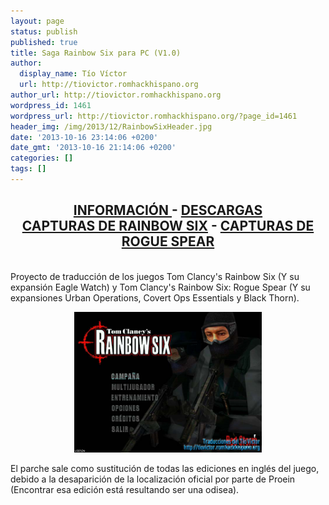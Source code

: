 ```yaml
---
layout: page
status: publish
published: true
title: Saga Rainbow Six para PC (V1.0)
author:
  display_name: Tío Víctor
  url: http://tiovictor.romhackhispano.org
author_url: http://tiovictor.romhackhispano.org
wordpress_id: 1461
wordpress_url: http://tiovictor.romhackhispano.org/?page_id=1461
header_img: /img/2013/12/RainbowSixHeader.jpg
date: '2013-10-16 23:14:06 +0200'
date_gmt: '2013-10-16 21:14:06 +0200'
categories: []
tags: []
---
```

<h2 style="text-align: center;"><strong><a href="http://tiovictor.romhackhispano.org/saga-rainbow-six-para-pc/informacion/">INFORMACIÓN </a>- <a href="http://tiovictor.romhackhispano.org/saga-rainbow-six-para-pc/descargar/">DESCARGAS</a><br />
<a href="http://tiovictor.romhackhispano.org/saga-rainbow-six-para-pc/capturasr6/">CAPTURAS DE RAINBOW SIX</a> - <a href="http://tiovictor.romhackhispano.org/saga-rainbow-six-para-pc/capturasrogue/">CAPTURAS DE ROGUE SPEAR</a></strong></h2><br />
Proyecto de traducción de los juegos Tom Clancy's Rainbow Six (Y su expansión Eagle Watch) y Tom Clancy's Rainbow Six: Rogue Spear (Y su expansiones Urban Operations, Covert Ops Essentials y Black Thorn).</p>
<p><center><img src="/img/2013/10/R620131017-01.jpg" alt="Rainbow Six - 2013/10/17 - 01" width="300" height="225" /></center></p>
<p>El parche sale como sustitución de todas las ediciones en inglés del juego, debido a la desaparición de la localización oficial por parte de Proein (Encontrar esa edición está resultando ser una odisea).</p>

